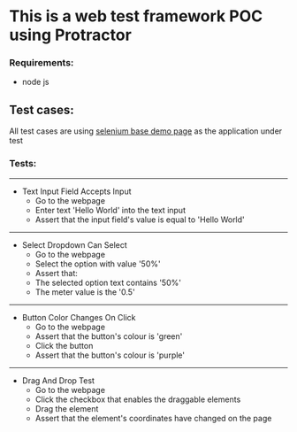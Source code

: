 # This is a web test framework POC using Protractor

### Requirements:
- node js 

## Test cases:
All test cases are using [selenium base demo page](https://seleniumbase.io/demo_page) as the application under test

### Tests:
---
- Text Input Field Accepts Input
    - Go to the webpage
    - Enter text 'Hello World' into the text input
    - Assert that the input field's value is equal to 'Hello World'
---
- Select Dropdown Can Select
    - Go to the webpage
    - Select the option with value '50%'
    - Assert that:
    - The selected option text contains '50%'
    - The meter value is the '0.5'
--- 
- Button Color Changes On Click
    - Go to the webpage
    - Assert that the button's colour is 'green'
    - Click the button
    - Assert that the button's colour is 'purple'
---
- Drag And Drop Test
    - Go to the webpage
    - Click the checkbox that enables the draggable elements
    - Drag the element
    - Assert that the element's coordinates have changed on the page